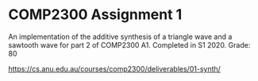 # COMP2300 Assignment 1

An implementation of the additive synthesis of a triangle wave and a sawtooth wave for part 2 of COMP2300 A1. Completed in S1 2020. 
Grade: 80

<https://cs.anu.edu.au/courses/comp2300/deliverables/01-synth/>

